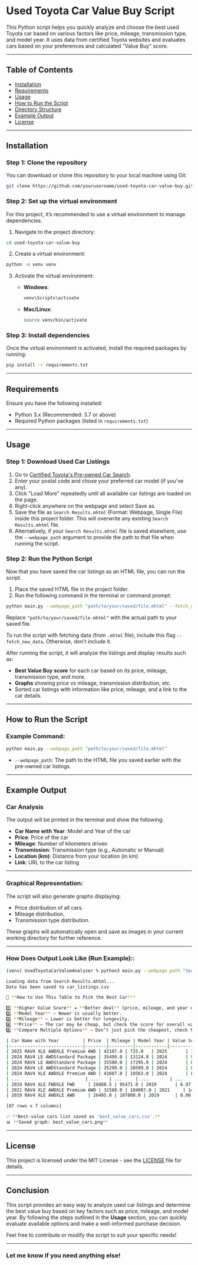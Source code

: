 # **Used Toyota Car Value Buy Script**

This Python script helps you quickly analyze and choose the best used Toyota car based on various 
factors like price, mileage, transmission type, and model year. It uses data from certified Toyota 
websites and evaluates cars based on your preferences and calculated "Value Buy" score.

---

## **Table of Contents**

- [Installation](#installation)
- [Requirements](#requirements)
- [Usage](#usage)
- [How to Run the Script](#how-to-run-the-script)
- [Directory Structure](#directory-structure)
- [Example Output](#example-output)
- [License](#license)

---

## **Installation**

### Step 1: Clone the repository

You can download or clone this repository to your local machine using Git:

```bash
git clone https://github.com/yourusername/used-toyota-car-value-buy.git
```

### Step 2: Set up the virtual environment

For this project, it’s recommended to use a virtual environment to manage dependencies.

1. Navigate to the project directory:

```bash
cd used-toyota-car-value-buy
```

2. Create a virtual environment:

```bash
python -m venv venv
```

3. Activate the virtual environment:

   - **Windows**:
     ```bash
     venv\Scripts\activate
     ```
   - **Mac/Linux**:
     ```bash
     source venv/bin/activate
     ```

### Step 3: Install dependencies

Once the virtual environment is activated, install the required packages by running:

```bash
pip install -r requirements.txt
```

---

## **Requirements**

Ensure you have the following installed:

- Python 3.x (Recommended: 3.7 or above)
- Required Python packages (listed in `requirements.txt`)

---

## **Usage**

### Step 1: Download Used Car Listings

1. Go to [Certified Toyota's Pre-owned Car Search](https://certifiedtoyota.ca/en/search.html).
2. Enter your postal code and chose your preferred car model (if you've any).
3. Click "Load More" repeatedly until all available car listings are loaded on the page.
4. Right-click anywhere on the webpage and select Save as.
5. Save the file as `Search Results.mhtml` (Format: Webpage, Single File) inside this project folder.
     This will overwrite any existing `Search Results.mhtml` file. 
6. Alternatively, if your `Search Results.mhtml` file is saved elsewhere, use the `--webpage_path` argument to provide 
     the path to that file when running the script.


### Step 2: Run the Python Script

Now that you have saved the car listings as an HTML file, you can run the script.

1. Place the saved HTML file in the project folder.
2. Run the following command in the terminal or command prompt:

```bash
python main.py --webpage_path "path/to/your/saved/file.mhtml" --fetch_new_data
```

Replace `"path/to/your/saved/file.mhtml"` with the actual path to your saved file.

To run the script with fetching data (from `.mhtml` file), include this flag `--fetch_new_data`. Otherwise, don't include it.

After running the script, it will analyze the listings and display results such as:
- **Best Value Buy score** for each car based on its price, mileage, transmission type, and more.
- **Graphs** showing price vs mileage, transmission distribution, etc.
- Sorted car listings with information like price, mileage, and a link to the car details.

---

## **How to Run the Script**

### Example Command:

```bash
python main.py --webpage_path "path/to/your/saved/file.mhtml"
```

- `--webpage_path`: The path to the HTML file you saved earlier with the pre-owned car listings.

---


## **Example Output**

### Car Analysis

The output will be printed in the terminal and show the following:

- **Car Name with Year**: Model and Year of the car
- **Price**: Price of the car
- **Mileage**: Number of kilometers driven
- **Transmission**: Transmission type (e.g., Automatic or Manual)
- **Location (km)**: Distance from your location (in km)
- **Link**: URL to the car listing

---

### **Graphical Representation**:

The script will also generate graphs displaying:
- Price distribution of all cars.
- Mileage distribution.
- Transmission type distribution.

These graphs will automatically open and save as images in your current working directory for further reference.

---

### **How Does Output Look Like (Run Example):**:
```bash
(venv) UsedToyotaCarValueAnalyzer % python3 main.py --webpage_path "Search Results.mhtml"

Loading data from Search Results.mhtml...
Data has been saved to car_listings.csv

📌 **How to Use This Table to Pick the Best Car?**

1️⃣ **Higher Value Score** = **Better deal** (price, mileage, and year combined).  
2️⃣ **Model Year** – Newer is usually better.  
3️⃣ **Mileage** – Lower is better for longevity.  
4️⃣ **Price** – The car may be cheap, but check the score for overall value.  
5️⃣ **Compare Multiple Options** – Don’t just pick the cheapest, check the best-value deal.

| Car Name with Year         | Price  | Mileage | Model Year | Value Score | Location (km) | Link                                                                                      |
|----------------------------|--------|---------|------------|-------------|---------------|-------------------------------------------------------------------------------------------|
| 2025 RAV4 XLE AWDXLE Premium AWD | 42187.0 | 725.0   | 2025       | 100.0       | 75            | [Link](https://certifiedtoyota.ca/en/vehicle-details....)                                  |
| 2024 RAV4 LE AWDStandard Package | 35499.0 | 13124.0 | 2024       | 91.54       | 47            | [Link](https://certifiedtoyota.ca/en/vehicle-details....)                                  |
| 2024 RAV4 LE AWDStandard Package | 35500.0 | 17295.0 | 2024       | 89.02       | 33            | [Link](https://certifiedtoyota.ca/en/vehicle-details....)                                  |
| 2024 RAV4 LE AWDStandard Package | 35299.0 | 20599.0 | 2024       | 87.27       | 37            | [Link](https://certifiedtoyota.ca/en/vehicle-details....)                                  |
| 2024 RAV4 XLE AWDXLE Premium AWD | 41687.0 | 10563.0 | 2024       | 85.61       | 75            | [Link](https://certifiedtoyota.ca/en/vehicle-details....)                                  |
| ...                         | ...    | ...     | ...        | ...         | ...           | ...                                                                                       |
| 2019 RAV4 XLE FWDXLE FWD     | 26888.5 | 95471.0 | 2019       | 6.97        | 348           | [Link](https://certifiedtoyota.ca/en/vehicle-details....)                                  |
| 2021 RAV4 XLE AWDXLE Premium AWD | 31588.0 | 104087.0 | 2021     | 14.20       | 6             | [Link](https://certifiedtoyota.ca/en/vehicle-details....)                                  |
| 2019 RAV4 XLE AWDXLE AWD     | 26495.0 | 107800.0 | 2019      | 0.00        | 429           | [Link](https://certifiedtoyota.ca/en/vehicle-details....)                                  |

[87 rows x 7 columns]

✅ **Best-value cars list saved as 'best_value_cars.csv'.**  
📊 **Saved graph: best_value_cars.png**
```

---

## **License**

This project is licensed under the MIT License - see the [LICENSE](LICENSE) file for details.

---

## **Conclusion**

This script provides an easy way to analyze used car listings and determine the best value buy based on key factors such as price, mileage, and model year. By following the steps outlined in the **Usage** section, you can quickly evaluate available options and make a well-informed purchase decision.

Feel free to contribute or modify the script to suit your specific needs!

---

### Let me know if you need anything else!